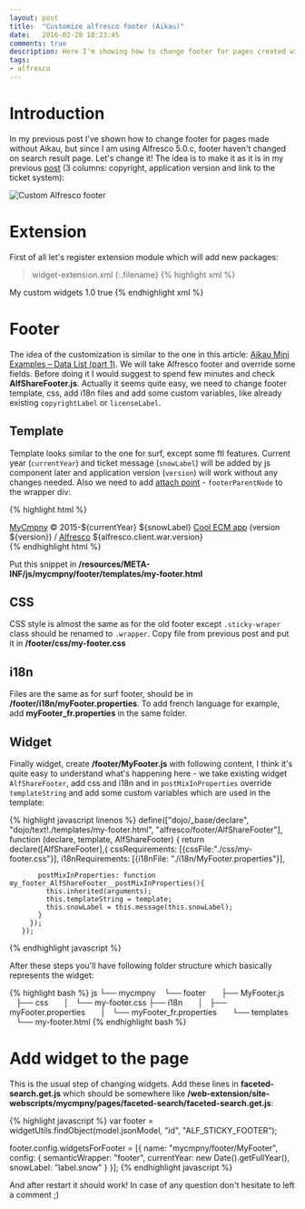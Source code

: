 ```yaml
---
layout: post
title:  "Customize alfresco footer (Aikau)"
date:   2016-02-28 10:23:45
comments: true
description: Here I'm showing how to change footer for pages created with Aikau framework, like Search result page.
tags: 
- alfresco
---
```


# Introduction

In my previous post I've shown how to change footer for pages made without Aikau, but since I am using Alfresco 5.0.c, footer haven't changed on search result page.
Let's change it! The idea is to make it as it is in my previous [post]({{site.url}}/2016/02/customize-alfresco-footer/) (3 columns: copyright, application version and link to the ticket system):

![Custom Alfresco footer]({{site.url}}/images/alfCustomFooter.png)

# Extension

First of all let's register extension module which will add new packages:

>widget-extension.xml
{:.filename}
{% highlight xml %}
<extension>
  <modules>
    <module>
      <id>My custom widgets</id>
      <version>1.0</version>
      <auto-deploy>true</auto-deploy>
      <configurations>
        <config evaluator="string-compare" condition="WebFramework" replace="false">
          <web-framework>
            <dojo-pages>
              <packages>
                <package name="mycmpny" location="js/mycmpny"/>
              </packages>
            </dojo-pages>
          </web-framework>
        </config>
      </configurations>
    </module>
  </modules>
</extension>
{% endhighlight xml %}

# Footer

The idea of the customization is similar to the one in this article: [Aikau Mini Examples – Data List (part 1)](https://www.alfresco.com/blogs/developer/2014/09/30/aikau-mini-examples-data-list-part-1/). We will take Alfresco footer and override some fields. Before doing it I would suggest to spend few minutes and check **AlfShareFooter.js**. Actually it seems quite easy, we need to change footer template, css, add i18n files and add some custom variables, like already existing `copyrightLabel` or `licenseLabel`.

## Template

Template looks similar to the one for surf, except some ftl features. Current year (`currentYear`) and ticket message (`snowLabel`) will be added by js component later and application version (`version`) will work without any changes needed. Also we need to add [attach point](https://dojotoolkit.org/documentation/tutorials/1.6/templated/) - `footerParentNode` to the wrapper div:

{% highlight html %}
<div class="alfresco-footer-AlfShareFooter" data-dojo-attach-point="footerParentNode">
  <span class="copyrightMycmpny">
    <span><a href="http://home.mycmpny" target="_blank">MyCmpny</a> &copy; 2015-${currentYear}</span>
  </span>

  <span class="snow">
    <span>${snowLabel}</span>
  </span>

  <span class="version">
    <span>
      <a href="#" onclick="Alfresco.module.getAboutShareInstance().show(); return false;">
      Cool ECM app</a> (version ${version}) / 
    <a href="https://www.alfresco.com/">Alfresco</a> ${alfresco.client.war.version}
  </span>
</div>
{% endhighlight html %}

Put this snippet in **/resources/META-INF/js/mycmpny/footer/templates/my-footer.html**

## CSS

CSS style is almost the same as for the old footer except `.sticky-wraper` class should be renamed to `.wrapper`. Copy file from previous post and put it in **/footer/css/my-footer.css**

## i18n

Files are the same as for surf footer, should be in **/footer/i18n/myFooter.properties**. To add french language for example, add **myFooter_fr.properties** in the same folder.

## Widget

Finally widget, create **/footer/MyFooter.js** with following content, I think it's quite easy to understand what's happening here - we take existing widget `AlfShareFooter`, add css and i18n and in `postMixInProperties` override `templateString` and add some custom variables which are used in the template:

{% highlight javascript linenos %}
define(["dojo/_base/declare",
        "dojo/text!./templates/my-footer.html",
        "alfresco/footer/AlfShareFooter"],
       function (declare, template, AlfShareFooter) {
         return declare([AlfShareFooter],{
           cssRequirements: [{cssFile:"./css/my-footer.css"}],
           i18nRequirements: [{i18nFile: "./i18n/MyFooter.properties"}],

           postMixInProperties: function my_footer_AlfShareFooter__postMixInProperties(){
             this.inherited(arguments);
             this.templateString = template;
             this.snowLabel = this.message(this.snowLabel);
           }
         });
       });
{% endhighlight javascript %}

After these steps you'll have following folder structure which basically represents the widget:

{% highlight bash %}
js
└── mycmpny
    └── footer
        ├── MyFooter.js
        ├── css
        │   └── my-footer.css
        ├── i18n
        │   ├── myFooter.properties
        │   └── myFooter_fr.properties
        └── templates
            └── my-footer.html
{% endhighlight bash %}

# Add widget to the page

This is the usual step of changing widgets. Add these lines in **faceted-search.get.js** which should be somewhere like **/web-extension/site-webscripts/mycmpny/pages/faceted-search/faceted-search.get.js**:

{% highlight javascript %}
var footer = widgetUtils.findObject(model.jsonModel, "id", "ALF_STICKY_FOOTER");

footer.config.widgetsForFooter = [{
  name: "mycmpny/footer/MyFooter", config: {
    semanticWrapper: "footer",
    currentYear: new Date().getFullYear(),
    snowLabel: "label.snow"
  }
}];
{% endhighlight javascript %}

And after restart it should work! In case of any question don't hesitate to left a comment ;)